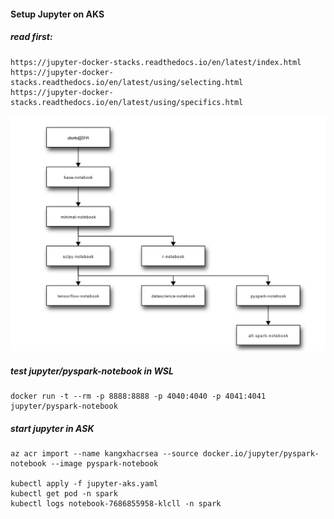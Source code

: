 #### Setup Jupyter on AKS

##### read first:    

    https://jupyter-docker-stacks.readthedocs.io/en/latest/index.html
    https://jupyter-docker-stacks.readthedocs.io/en/latest/using/selecting.html
    https://jupyter-docker-stacks.readthedocs.io/en/latest/using/specifics.html

![JupyterDockerStacks](./jupyter-docker-stacks.png)

##### test jupyter/pyspark-notebook in WSL

    docker run -t --rm -p 8888:8888 -p 4040:4040 -p 4041:4041 jupyter/pyspark-notebook

##### start jupyter in ASK

    az acr import --name kangxhacrsea --source docker.io/jupyter/pyspark-notebook --image pyspark-notebook
    
    kubectl apply -f jupyter-aks.yaml
    kubectl get pod -n spark
    kubectl logs notebook-7686855958-klcll -n spark


